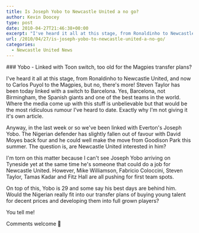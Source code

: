 ```yaml
---
title: Is Joseph Yobo to Newcastle United a no go?
author: Kevin Doocey
type: post
date: 2010-04-27T21:46:38+00:00
excerpt: "I've heard it all at this stage, from Ronaldinho to Newcastle United, and now to Carlos Puyol to the Magpies, but no, there's more! Steven Taylor has been today linked with a switch to Barcelona. Yes, Barcelona, not Birmingham, the Spanish giants and one of the best teams in the world. Where the media come up with this stuff is unbelievable.."
url: /2010/04/27/is-joseph-yobo-to-newcastle-united-a-no-go/
categories:
  - Newcastle United News
---
```


### Yobo - Linked with Toon switch, too old for the Magpies transfer plans?

I've heard it all at this stage, from Ronaldinho to Newcastle United, and now to Carlos Puyol to the Magpies, but no, there's more! Steven Taylor has been today linked with a switch to Barcelona. Yes, Barcelona, not Birmingham, the Spanish giants and one of the best teams in the world. Where the media come up with this stuff is unbelievable but that would be the most ridiculous  rumour I've heard to date. Exactly why I'm not giving it it's own article.

Anyway, in the last week or so we've been linked with Everton's Joseph Yobo. The Nigerian defender has slightly fallen out of favour with David Moyes back four and he could well make the move from Goodison Park this summer. The question is, are Newcastle United interested in him?

I'm torn on this matter because I can't see Joseph Yobo arriving on Tyneside yet at the same time he's someone that could do a job for Newcastle United. However, Mike Williamson, Fabricio Coloccini, Steven Taylor, Tamas Kadar and Fitz Hall are all pushing for first team spots.

On top of this, Yobo is 29 and some say his best days are behind him. Would the Nigerian really fit into our transfer plans of buying young talent for decent prices and developing them into full grown players?

You tell me!

Comments welcome 🙂
